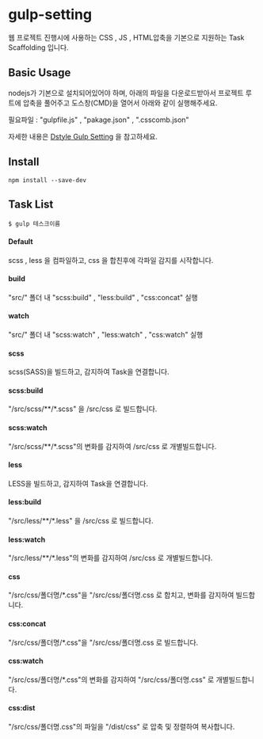 # gulp-setting
웹 프로젝트 진행시에 사용하는 CSS , JS , HTML압축을 기본으로 지원하는 Task Scaffolding 입니다.

## Basic Usage
nodejs가 기본으로 설치되어있어야 하며, 아래의 파일을 다운로드받아서 프로젝트 루트에 압축을 풀어주고 도스창(CMD)을 열어서 아래와 같이 실행해주세요.

필요파일 : "gulpfile.js" , "pakage.json" , ".csscomb.json"

자세한 내용은 [Dstyle Gulp Setting](http://dstyle0210.github.io/gulp-setting) 을 참고하세요.


## Install
```
npm install --save-dev
```

## Task List

```
$ gulp 테스크이름
```

#### Default
scss , less 을 컴파일하고, css 을 합친후에 각파일 감지를 시작합니다.

#### build
"src/" 폴더 내 "scss:build" , "less:build" , "css:concat" 실행

#### watch
"src/" 폴더 내 "scss:watch" , "less:watch" , "css:watch" 실행

#### scss
scss(SASS)을 빌드하고, 감지하여 Task을 연결합니다.

#### scss:build
"/src/scss/**/*.scss" 을 /src/css 로 빌드합니다.

#### scss:watch
"/src/scss/**/*.scss"의 변화를 감지하여 /src/css 로 개별빌드합니다.

#### less
LESS을 빌드하고, 감지하여 Task을 연결합니다.

#### less:build
"/src/less/**/*.less" 을 /src/css 로 빌드합니다.

#### less:watch
"/src/less/**/*.less"의 변화를 감지하여 /src/css 로 개별빌드합니다.

#### css
"/src/css/폴더명/*.css"을 "/src/css/폴더명.css 로 합치고, 변화를 감지하여 빌드합니다.

#### css:concat
"/src/css/폴더명/*.css"을 "/src/css/폴더명.css 로 빌드합니다.

#### css:watch
"/src/css/폴더명/*.css"의 변화를 감지하여 "/src/css/폴더명.css" 로 개별빌드합니다.

#### css:dist
"/src/css/폴더명.css"의 파일을 "/dist/css" 로 압축 및 정렬하여 복사합니다.